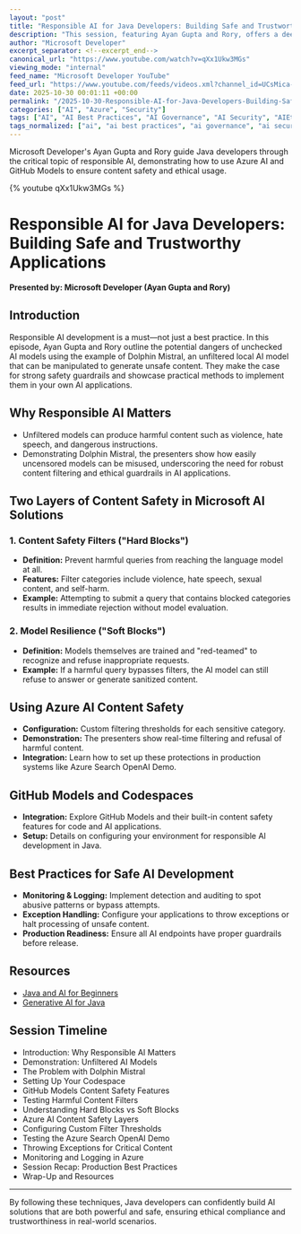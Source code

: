 ```yaml
---
layout: "post"
title: "Responsible AI for Java Developers: Building Safe and Trustworthy Applications"
description: "This session, featuring Ayan Gupta and Rory, offers a deep dive into responsible AI development. It demonstrates why unfiltered AI models pose risks, and how to use Azure AI Content Safety and GitHub Models to implement safeguards. You'll see practical examples of configuring content filters, understand the layers of protection, and learn how to build AI solutions that prioritize safety, fairness, and trust, especially relevant for Java developers exploring AI with Microsoft's ecosystem."
author: "Microsoft Developer"
excerpt_separator: <!--excerpt_end-->
canonical_url: "https://www.youtube.com/watch?v=qXx1Ukw3MGs"
viewing_mode: "internal"
feed_name: "Microsoft Developer YouTube"
feed_url: "https://www.youtube.com/feeds/videos.xml?channel_id=UCsMica-v34Irf9KVTh6xx-g"
date: 2025-10-30 00:01:11 +00:00
permalink: "/2025-10-30-Responsible-AI-for-Java-Developers-Building-Safe-and-Trustworthy-Applications.html"
categories: ["AI", "Azure", "Security"]
tags: ["AI", "AI Best Practices", "AI Governance", "AI Security", "AIEthics", "AIFiltering", "AIGovernance", "AISecurity", "Azure", "Azure AI", "Azure AI Content Safety", "Azure Search", "Content Filtering", "Content Moderation", "ContentSafety", "Ethical AI", "EthicalAI", "GitHub Models", "GitHubModels", "Hard Blocks", "Java Development", "JavaDevelopment", "Production Safeguards", "Red Teaming", "Responsible AI", "ResponsibleAI", "Safe AI", "SafeAI", "Security", "Soft Blocks", "Videos"]
tags_normalized: ["ai", "ai best practices", "ai governance", "ai security", "aiethics", "aifiltering", "aigovernance", "aisecurity", "azure", "azure ai", "azure ai content safety", "azure search", "content filtering", "content moderation", "contentsafety", "ethical ai", "ethicalai", "github models", "githubmodels", "hard blocks", "java development", "javadevelopment", "production safeguards", "red teaming", "responsible ai", "responsibleai", "safe ai", "safeai", "security", "soft blocks", "videos"]
---
```


Microsoft Developer's Ayan Gupta and Rory guide Java developers through the critical topic of responsible AI, demonstrating how to use Azure AI and GitHub Models to ensure content safety and ethical usage.<!--excerpt_end-->

{% youtube qXx1Ukw3MGs %}

# Responsible AI for Java Developers: Building Safe and Trustworthy Applications

**Presented by: Microsoft Developer (Ayan Gupta and Rory)**

## Introduction

Responsible AI development is a must—not just a best practice. In this episode, Ayan Gupta and Rory outline the potential dangers of unchecked AI models using the example of Dolphin Mistral, an unfiltered local AI model that can be manipulated to generate unsafe content. They make the case for strong safety guardrails and showcase practical methods to implement them in your own AI applications.

## Why Responsible AI Matters

- Unfiltered models can produce harmful content such as violence, hate speech, and dangerous instructions.
- Demonstrating Dolphin Mistral, the presenters show how easily uncensored models can be misused, underscoring the need for robust content filtering and ethical guardrails in AI applications.

## Two Layers of Content Safety in Microsoft AI Solutions

### 1. Content Safety Filters ("Hard Blocks")

- **Definition:** Prevent harmful queries from reaching the language model at all.
- **Features:** Filter categories include violence, hate speech, sexual content, and self-harm.
- **Example:** Attempting to submit a query that contains blocked categories results in immediate rejection without model evaluation.

### 2. Model Resilience ("Soft Blocks")

- **Definition:** Models themselves are trained and "red-teamed" to recognize and refuse inappropriate requests.
- **Example:** If a harmful query bypasses filters, the AI model can still refuse to answer or generate sanitized content.

## Using Azure AI Content Safety

- **Configuration:** Custom filtering thresholds for each sensitive category.
- **Demonstration:** The presenters show real-time filtering and refusal of harmful content.
- **Integration:** Learn how to set up these protections in production systems like Azure Search OpenAI Demo.

## GitHub Models and Codespaces

- **Integration:** Explore GitHub Models and their built-in content safety features for code and AI applications.
- **Setup:** Details on configuring your environment for responsible AI development in Java.

## Best Practices for Safe AI Development

- **Monitoring & Logging:** Implement detection and auditing to spot abusive patterns or bypass attempts.
- **Exception Handling:** Configure your applications to throw exceptions or halt processing of unsafe content.
- **Production Readiness:** Ensure all AI endpoints have proper guardrails before release.

## Resources

- [Java and AI for Beginners](https://aka.ms/JavaAndAIForBeginners)
- [Generative AI for Java](https://aka.ms/genaijava)

## Session Timeline

- Introduction: Why Responsible AI Matters
- Demonstration: Unfiltered AI Models
- The Problem with Dolphin Mistral
- Setting Up Your Codespace
- GitHub Models Content Safety Features
- Testing Harmful Content Filters
- Understanding Hard Blocks vs Soft Blocks
- Azure AI Content Safety Layers
- Configuring Custom Filter Thresholds
- Testing the Azure Search OpenAI Demo
- Throwing Exceptions for Critical Content
- Monitoring and Logging in Azure
- Session Recap: Production Best Practices
- Wrap-Up and Resources

---

By following these techniques, Java developers can confidently build AI solutions that are both powerful and safe, ensuring ethical compliance and trustworthiness in real-world scenarios.
